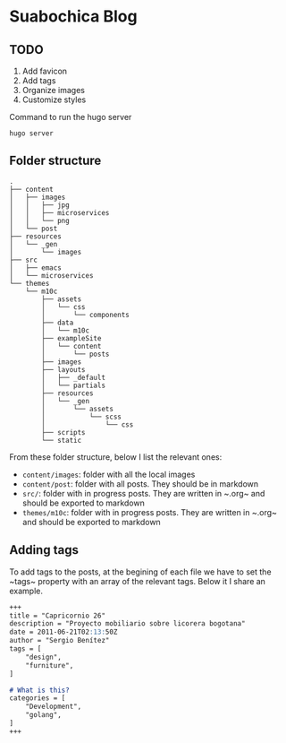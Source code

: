 # Suabochica Blog

## TODO
1. Add favicon
2. Add tags
3. Organize images
4. Customize styles

Command to run the hugo server

```
hugo server
```

## Folder structure

```
.
├── content
│   ├── images
│   │   ├── jpg
│   │   ├── microservices
│   │   └── png
│   └── post
├── resources
│   └── _gen
│       └── images
├── src
│   ├── emacs
│   └── microservices
└── themes
    └── m10c
        ├── assets
        │   └── css
        │       └── components
        ├── data
        │   └── m10c
        ├── exampleSite
        │   └── content
        │       └── posts
        ├── images
        ├── layouts
        │   ├── _default
        │   └── partials
        ├── resources
        │   └── _gen
        │       └── assets
        │           └── scss
        │               └── css
        ├── scripts
        └── static
```

From these folder structure, below I list the relevant ones:

- `content/images`: folder with all the local images
- `content/post`: folder with all posts. They should be in markdown
- `src/`: folder with in progress posts. They are written in ~.org~ and should be exported to markdown
- `themes/m10c`: folder with in progress posts. They are written in ~.org~ and should be exported to markdown

## Adding tags
To add tags to the posts, at the begining of each file we have to set the ~tags~ property with an array of the relevant tags. Below it I share an example.

``` markdown
+++
title = "Capricornio 26"
description = "Proyecto mobiliario sobre licorera bogotana"
date = 2011-06-21T02:13:50Z
author = "Sergio Benítez"
tags = [
    "design",
    "furniture",
]

# What is this?
categories = [ 
    "Development",
    "golang",
]
+++
```
